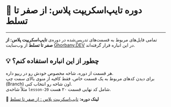 # 🎯 دوره تایپ‌اسکریپت پلاس: از صفر تا تسلط

---

تمامی فایل‌های مربوط به قسمت‌های تدریس‌شده در دوره‌ی **تایپ‌اسکریپت پلاس: از صفر تا تسلط** از وب‌سایت [Ghorbany.DEV](https://ghorbany.dev) در این انباره قرار گرفته‌اند.

## 💡 چطور از این انباره استفاده کنم؟

هر قسمت از دوره، شاخه‌ مخصوص خودش رو در ریپو داره.  
برای دیدن کدهای مربوط به یک قسمت خاص، فقط کافیه از منوی بالای سمت چپ (Branch) اون شاخه رو انتخاب کنی.  
مثلاً شاخه‌ی `lesson-20` شامل کد نهایی قسمت ۲۰ هست.

🔗 **لینک دوره:** [تایپ‌اسکریپت پلاس : از صفر تا تسلط](https://ghorbany.dev/?p=1397)
